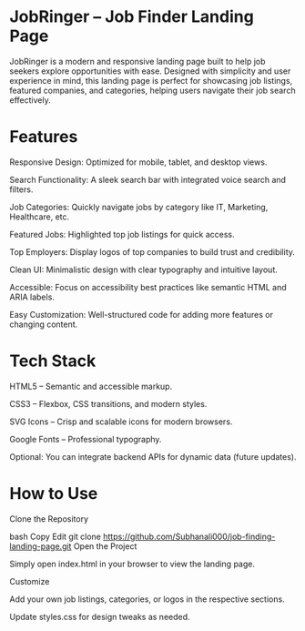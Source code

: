 #  JobRinger – Job Finder Landing Page
JobRinger is a modern and responsive landing page built to help job seekers explore opportunities with ease. Designed with simplicity and user experience in mind, this landing page is perfect for showcasing job listings, featured companies, and categories, helping users navigate their job search effectively.

#  Features
Responsive Design: Optimized for mobile, tablet, and desktop views.

Search Functionality: A sleek search bar with integrated voice search and filters.

Job Categories: Quickly navigate jobs by category like IT, Marketing, Healthcare, etc.

Featured Jobs: Highlighted top job listings for quick access.

Top Employers: Display logos of top companies to build trust and credibility.

Clean UI: Minimalistic design with clear typography and intuitive layout.

Accessible: Focus on accessibility best practices like semantic HTML and ARIA labels.

Easy Customization: Well-structured code for adding more features or changing content.

#  Tech Stack
HTML5 – Semantic and accessible markup.

CSS3 – Flexbox, CSS transitions, and modern styles.

SVG Icons – Crisp and scalable icons for modern browsers.

Google Fonts – Professional typography.

Optional: You can integrate backend APIs for dynamic data (future updates).

# How to Use
Clone the Repository

bash
Copy
Edit
git clone https://github.com/Subhanali000/job-finding-landing-page.git
Open the Project

Simply open index.html in your browser to view the landing page.

Customize

Add your own job listings, categories, or logos in the respective sections.

Update styles.css for design tweaks as needed.


